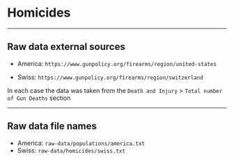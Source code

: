 # Homicides

---

## Raw data external sources

* America: `https://www.gunpolicy.org/firearms/region/united-states`

* Swiss: `https://www.gunpolicy.org/firearms/region/switzerland`

In each case the data was taken from the `Death and Injury` > `Total number of Gun Deaths` section

---

## Raw data file names

* America: `raw-data/populations/america.txt`
* Swiss: `raw-data/homicides/swiss.txt`
 
